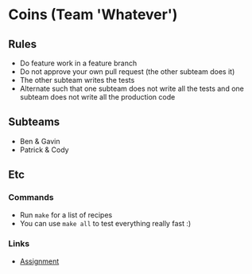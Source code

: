 # Coins (Team 'Whatever')

## Rules

- Do feature work in a feature branch
- Do not approve your own pull request (the other subteam does it)
- The other subteam writes the tests
- Alternate such that one subteam does not write all the tests and one subteam
  does not write all the production code

## Subteams

- Ben & Gavin
- Patrick & Cody

## Etc

### Commands

- Run `make` for a list of recipes
- You can use `make all` to test everything really fast :)

### Links

- [Assignment](https://asulearn.appstate.edu/mod/assign/view.php?id=1694845)
